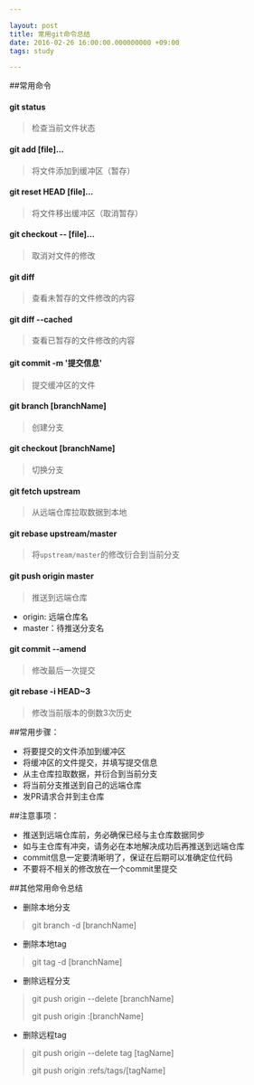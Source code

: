 ```yaml
---

layout: post
title: 常用git命令总结
date: 2016-02-26 16:00:00.000000000 +09:00
tags: study

---
```


##常用命令

#### git status

>检查当前文件状态

#### git add [file]...

>将文件添加到缓冲区（暂存）

#### git reset HEAD [file]...

>将文件移出缓冲区（取消暂存）

#### git checkout -- [file]...

>取消对文件的修改

#### git diff

>查看未暂存的文件修改的内容

#### git diff --cached

>查看已暂存的文件修改的内容

#### git commit -m '提交信息'

>提交缓冲区的文件

#### git branch [branchName]

>创建分支

#### git checkout [branchName]

>切换分支

#### git fetch upstream

>从远端仓库拉取数据到本地

#### git rebase upstream/master

>将`upstream/master`的修改衍合到当前分支

#### git push origin master

>推送到远端仓库

- origin: 远端仓库名
- master：待推送分支名

#### git commit --amend

>修改最后一次提交

#### git rebase -i HEAD~3

>修改当前版本的倒数3次历史

##常用步骤：
- 将要提交的文件添加到缓冲区
- 将缓冲区的文件提交，并填写提交信息
- 从主仓库拉取数据，并衍合到当前分支
- 将当前分支推送到自己的远端仓库
- 发PR请求合并到主仓库

##注意事项：
- 推送到远端仓库前，务必确保已经与主仓库数据同步
- 如与主仓库有冲突，请务必在本地解决成功后再推送到远端仓库
- commit信息一定要清晰明了，保证在后期可以准确定位代码
- 不要将不相关的修改放在一个commit里提交

##其他常用命令总结

- 删除本地分支
> git branch -d [branchName]

- 删除本地tag
> git tag -d [branchName]

- 删除远程分支
> git push origin --delete [branchName]
>
> git push origin :[branchName]

- 删除远程tag
> git push origin --delete tag [tagName]
>
> git push origin :refs/tags/[tagName]
